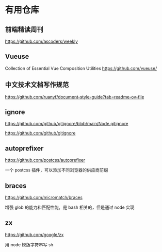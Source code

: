 # 有用仓库

## 前端精读周刊

https://github.com/ascoders/weekly

## Vueuse

Collection of Essential Vue Composition Utilities
https://github.com/vueuse/

## 中文技术文档写作规范

https://github.com/ruanyf/document-style-guide?tab=readme-ov-file

## ignore

https://github.com/github/gitignore/blob/main/Node.gitignore

https://github.com/github/gitignore

## autoprefixer

https://github.com/postcss/autoprefixer

一个 postcss 插件，可以添加不同浏览器的供应商前缀

## braces

https://github.com/micromatch/braces

增强 glob 的能力和匹配性能，是 bash 相关的，但是通过 node 实现

## zx

https://github.com/google/zx

用 node 模版字符串写 sh
